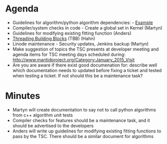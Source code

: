 Agenda
======
* Guidelines for algorithm/python algorithm dependencies: - [Example](http://trac.mantidproject.org/mantid/ticket/10341)
* Compiler/system checks in code - Create a global set in Kernel (Martyn)
* Guidelines for modifying existing fitting function (Anders)
* [Threading Building Blocks](https://www.threadingbuildingblocks.org/) (TBB) (Hahn)
* Linode maintenance - Security updates, Jenkins backup (Martyn)
* Make suggestion of topics the TSC presents at developer meeting and agenda items for TSC meeting days scheduled during: http://www.mantidproject.org/Category:January_2015_Visit 
* Are you are aware if there exist good documenation for: describe well which documentation needs to updated before fixing a ticket and tested when testing a ticket. If not should this be a maintenance task?

Minutes
=======
* Martyn will create documentation to say not to call python algorithms from c++ algorithm unit tests
* Compiler checks for features should be a maintenance task, and it should be advertised to the developers
* Anders will write up guidelines for modifying existing fitting functions to pass by the TSC. There should be a similar document for algorithms

